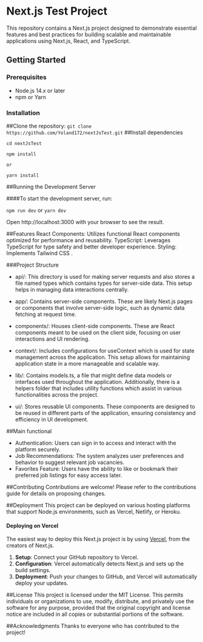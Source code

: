 # Next.js Test Project

This repository contains a Next.js project designed to demonstrate essential features and best practices for building scalable and maintainable applications using Next.js, React, and TypeScript.

## Getting Started

### Prerequisites

- Node.js 14.x or later
- npm or Yarn

### Installation

##Clone the repository:
   `git clone https://github.com/Yoland172/nextJsTest.git`
   ##Install dependencies

`cd nextJsTest`

`npm install`

`or`

`yarn install`

##Running the Development Server

####To start the development server, run:

`npm run dev`
   or
`yarn dev`

Open http://localhost:3000 with your browser to see the result.

##Features
React Components: Utilizes functional React components optimized for performance and reusability.
TypeScript: Leverages TypeScript for type safety and better developer experience.
Styling: Implements Tailwind CSS .


###Project Structure

- api/: This directory is used for making server requests and also stores a file named types which contains types for server-side data. This setup helps in managing data interactions centrally.

- app/: Contains server-side components. These are likely Next.js pages or components that involve server-side logic, such as dynamic data fetching at request time.

- components/: Houses client-side components. These are React components meant to be used on the client side, focusing on user interactions and UI rendering.

- context/: Includes configurations for useContext which is used for state management across the application. This setup allows for maintaining application state in a more manageable and scalable way.

- lib/: Contains models.ts, a file that might define data models or interfaces used throughout the application. Additionally, there is a helpers folder that includes utility functions which assist in various functionalities across the project.

- ui/: Stores reusable UI components. These components are designed to be reused in different parts of the application, ensuring consistency and efficiency in UI development.

##Main functional

- Authentication: Users can sign in to access and interact with the platform securely.
- Job Recommendations: The system analyzes user preferences and behavior to suggest relevant job vacancies.
- Favorites Feature: Users have the ability to like or bookmark their preferred job listings for easy access later.

##Contributing
Contributions are welcome! Please refer to the contributions guide for details on proposing changes.

##Deployment
This project can be deployed on various hosting platforms that support Node.js environments, such as Vercel, Netlify, or Heroku.

#### Deploying on Vercel

The easiest way to deploy this Next.js project is by using [Vercel](https://vercel.com), from the creators of Next.js.

1. **Setup**: Connect your GitHub repository to Vercel.
2. **Configuration**: Vercel automatically detects Next.js and sets up the build settings.
3. **Deployment**: Push your changes to GitHub, and Vercel will automatically deploy your updates.


##License
This project is licensed under the MIT License. This permits individuals or organizations to use, modify, distribute, and privately use the software for any purpose, provided that the original copyright and license notice are included in all copies or substantial portions of the software.

##Acknowledgments
Thanks to everyone who has contributed to the project!